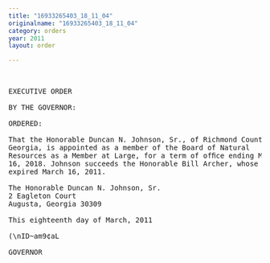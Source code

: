 ```yaml
---
title: "16933265403_18_11_04"
originalname: "16933265403_18_11_04"
category: orders
year: 2011
layout: order

---
```

<pre>
 

EXECUTIVE ORDER

BY THE GOVERNOR:

ORDERED:

That the Honorable Duncan N. Johnson, Sr., of Richmond County,
Georgia, is appointed as a member of the Board of Natural
Resources as a Member at Large, for a term of ofﬁce ending March
16, 2018. Johnson succeeds the Honorable Bill Archer, whose term
expired March 16, 2011.

The Honorable Duncan N. Johnson, Sr.
2 Eagleton Court
Augusta, Georgia 30309

This eighteenth day of March, 2011

(\nID~am9¢aL

GOVERNOR

</pre>
